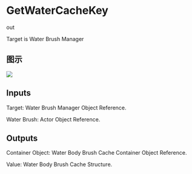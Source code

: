# GetWaterCacheKey

out

Target is Water Brush Manager

## 图示

![]($-20221218-18411709.png)

## Inputs

Target: Water Brush Manager Object Reference.

Water Brush: Actor Object Reference.  

## Outputs

Container Object: Water Body Brush Cache Container Object Reference.

Value: Water Body Brush Cache Structure.

